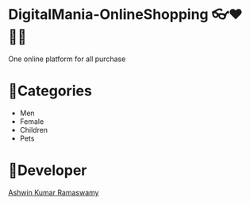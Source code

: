 # DigitalMania-OnlineShopping 👓❤👩‍💻
One online platform for all purchase

# 🔰Categories
- Men
- Female 
- Children
- Pets

# 🔰Developer
[Ashwin Kumar Ramaswamy](https://github.com/Ash515)

